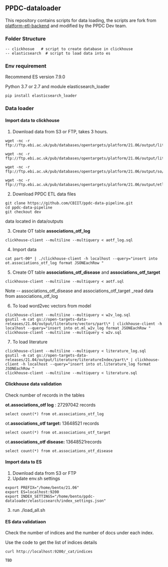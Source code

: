 
## PPDC-dataloader

This repository contains scripts for data loading, the scripts are fork from  [platform-etl-backend](https://github.com/opentargets/platform-etl-backend) and modified by the PPDC Dev team. 

### Folder Structure

```text
-- clickhosue   # script to create database in clickhouse 
-- elasticsearch  # script to load data into es

```

### Env requirement

Recommend ES version 7.9.0

Python 3.7 or 2.7  and module elasticsearch\_loader

```text
pip install elasticsearch_loader
```

### Data loader

#### Import data to clickhouse

1. Download data from S3 or FTP, takes 3 hours. 

```text
wget -nc -r ftp://ftp.ebi.ac.uk/pub/databases/opentargets/platform/21.06/output/literature/json/literatureIndex

wget -nc -r ftp://ftp.ebi.ac.uk/pub/databases/opentargets/platform/21.06/output/literature/json/vectors

wget -nc -r ftp://ftp.ebi.ac.uk/pub/databases/opentargets/platform/21.06/output/so/

wget -nc -r ftp://ftp.ebi.ac.uk/pub/databases/opentargets/platform/21.06/output/etl/json/
```
2. Download PPDC ETL data files

```text
git clone https://github.com/CBIIT/ppdc-data-pipeline.git
cd ppdc-data-pipeline
git checkout dev
```
data located in data/outputs

3. Create OT table **associations\_otf\_log**

```text
clickhouse-client --multiline --multiquery < aotf_log.sql
```

4. Import data

```text
cat part-00* | ./clickhouse-client -h localhost --query="insert into ot.associations_otf_log format JSONEachRow "
``` 

5. Create OT table **associations\_otf\_disease** and **associations\_otf\_target**

```text
clickhouse-client --multiline --multiquery < aotf.sql
``` 

Note -- associations\_otf\_disease and  associations\_otf\_target _read data from associations\_otf\_log

6. To load word2vec vectors from model

```text
clickhouse-client --multiline --multiquery < w2v_log.sql
gsutil -m cat gs://open-targets-data-releases/21.04/output/literature/vectors/part\* | clickhouse-client -h localhost --query="insert into ot.ml_w2v_log format JSONEachRow "
clickhouse-client --multiline --multiquery < w2v.sql
```
7.  To load literature
```text
clickhouse-client --multiline --multiquery < literature_log.sql
gsutil -m cat gs://open-targets-data-releases/21.04/output/literature/literatureIndex/part\* | clickhouse-client -h localhost --query="insert into ot.literature_log format JSONEachRow "
clickhouse-client --multiline --multiquery < literature.sql
```

####  Clickhouse data validation

 Check number of records in the tables

**ot.associations\_otf log** :    27297042 records

```text
select count(*) from ot.associations_otf_log
```

ot.**associations\_otf target:** 13648521 records

```text
select count(*) from ot.associations_otf_target
```

ot.**associations\_otf disease:** 13648521records

```text
select count(*) from ot.associations_otf_disease
```

#### Import data to ES

1. Download data from S3 or FTP
2. Update env.sh settings

```text
export PREFIX="/home/bento/21.06"
export ES=localhost:9200
export INDEX_SETTINGS="/home/bento/ppdc-dataloader/elasticsearch/index_settings.json"
```

   3. run ./load\_all.sh

#### ES data validatiaon 

Check the number of indices and the number of docs under each index.

Use the code to get the list of indices details

```text
curl http://localhost:9200/_cat/indices
```

```text
TBD
```





